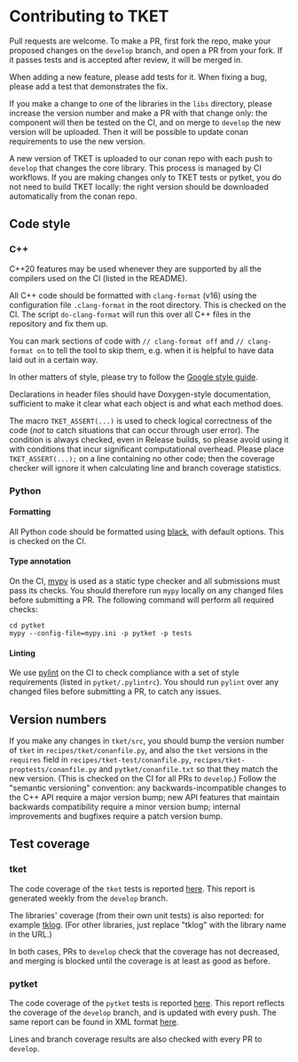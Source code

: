 # Contributing to TKET

Pull requests are welcome. To make a PR, first fork the repo, make your proposed
changes on the `develop` branch, and open a PR from your fork. If it passes
tests and is accepted after review, it will be merged in.

When adding a new feature, please add tests for it. When fixing a bug, please
add a test that demonstrates the fix.

If you make a change to one of the libraries in the `libs` directory, please
increase the version number and make a PR with that change only: the component
will then be tested on the CI, and on merge to `develop` the new version will be
uploaded. Then it will be possible to update conan requirements to use the new
version.

A new version of TKET is uploaded to our conan repo with each push to `develop`
that changes the core library. This process is managed by CI workflows. If you
are making changes only to TKET tests or pytket, you do not need to build TKET
locally: the right version should be downloaded automatically from the conan
repo.

## Code style

### C++

C++20 features may be used whenever they are supported by all the compilers
used on the CI (listed in the README).

All C++ code should be formatted with `clang-format` (v16) using the
configuration file `.clang-format` in the root directory. This is checked on
the CI. The script `do-clang-format` will run this over all C++ files in the
repository and fix them up.

You can mark sections of code with `// clang-format off` and
`// clang-format on` to tell the tool to skip them, e.g. when it is helpful to
have data laid out in a certain way.

In other matters of style, please try to follow the
[Google style guide](https://google.github.io/styleguide/cppguide.html).

Declarations in header files should have Doxygen-style documentation,
sufficient to make it clear what each object is and what each method does.

The macro `TKET_ASSERT(...)` is used to check logical correctness of the code
(_not_ to catch situations that can occur through user error). The condition is
always checked, even in Release builds, so please avoid using it with
conditions that incur significant computational overhead. Please place
`TKET_ASSERT(...);` on a line containing no other code; then the coverage
checker will ignore it when calculating line and branch coverage statistics.

### Python

#### Formatting

All Python code should be formatted using
[black](https://black.readthedocs.io/en/stable/), with default options. This is
checked on the CI.

#### Type annotation

On the CI, [mypy](https://mypy.readthedocs.io/en/stable/) is used as a static
type checker and all submissions must pass its checks. You should therefore run
`mypy` locally on any changed files before submitting a PR. The following
command will perform all required checks:

```shell
cd pytket
mypy --config-file=mypy.ini -p pytket -p tests
```

#### Linting

We use [pylint](https://pypi.org/project/pylint/) on the CI to check compliance
with a set of style requirements (listed in `pytket/.pylintrc`). You should run
`pylint` over any changed files before submitting a PR, to catch any issues.

## Version numbers

If you make any changes in `tket/src`, you should bump the version number of
`tket` in `recipes/tket/conanfile.py`, and also the `tket` versions in the
`requires` field in `recipes/tket-test/conanfile.py`,
`recipes/tket-proptests/conanfile.py` and `pytket/conanfile.txt` so that they
match the new version. (This is checked on the CI for all PRs to `develop`.)
Follow the "semantic versioning" convention: any backwards-incompatible changes
to the C++ API require a major version bump; new API features that maintain
backwards compatibility require a minor version bump; internal improvements and
bugfixes require a patch version bump.

## Test coverage

### tket

The code coverage of the `tket` tests is reported
[here](https://cqcl.github.io/tket/tket/test-coverage/index.html). This report
is generated weekly from the `develop` branch.

The libraries' coverage (from their own unit tests) is also reported: for
example [tklog](https://cqcl.github.io/tket/tket/tklog-coverage/index.html).
(For other libraries, just replace "tklog" with the library name in the URL.)

In both cases, PRs to `develop` check that the coverage has not decreased, and
merging is blocked until the coverage is at least as good as before.

### pytket

The code coverage of the `pytket` tests is reported
[here](https://cqcl.github.io/tket/pytket/test-coverage/index.html). This report
reflects the coverage of the `develop` branch, and is updated with every push.
The same report can be found in XML format
[here](https://cqcl.github.io/tket/pytket/test-coverage/cov.xml).

Lines and branch coverage results are also checked with every PR to `develop`.
